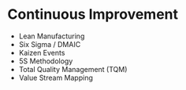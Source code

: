 # Continuous Improvement

- Lean Manufacturing
- Six Sigma / DMAIC
- Kaizen Events
- 5S Methodology
- Total Quality Management (TQM)
- Value Stream Mapping